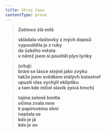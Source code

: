```yaml
---
title: Stroj času
contentType: prose
---
```


> **Zatímco zlá milá**

> **skládala vlaštovky z mých dopisů  
> vypouštěla je z ruky  
> do úzkého města  
> v němž jsem si pouštěl plyn lyriky**

> **(cituji:  
> brání se lásce stejně jako zvyku  
> takže jsem svědkem stálých katastrof  
> upustí vlas vychýlí ekliptiku  
> a tam kde mlčel slavík zpívá hroch)**

> **tajiná zeleně kmitla  
> očima zvala mne  
> k papírovému ohni  
> neptala se  
> kdo je já  
> kdo je on**
